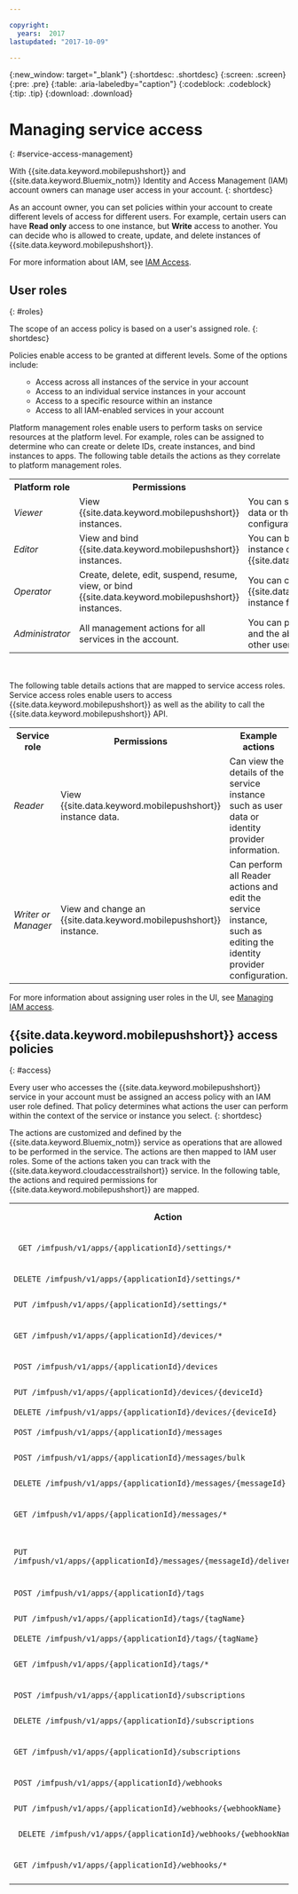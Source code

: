 ```yaml
---

copyright:
  years:  2017
lastupdated: "2017-10-09"

---
```


{:new_window: target="_blank"}
{:shortdesc: .shortdesc}
{:screen: .screen}
{:pre: .pre}
{:table: .aria-labeledby="caption"}
{:codeblock: .codeblock}
{:tip: .tip}
{:download: .download}

# Managing service access
{: #service-access-management}

With {{site.data.keyword.mobilepushshort}} and {{site.data.keyword.Bluemix_notm}} Identity and Access Management (IAM) account owners can manage user access in your account.
{: shortdesc}

As an account owner, you can set policies within your account to create different levels of access for different users. For example, certain users can have **Read only** access to one instance, but **Write** access to another. You can decide who is allowed to create, update, and delete instances of {{site.data.keyword.mobilepushshort}}.

For more information about IAM, see [IAM Access](/docs/iam/users_roles.html).

## User roles
{: #roles}

The scope of an access policy is based on a user's assigned role.
{: shortdesc}

Policies enable access to be granted at different levels. Some of the options include:
<ul><ul>
  <li>Access across all instances of the service in your account</li>
  <li>Access to an individual service instances in your account</li>
  <li>Access to a specific resource within an instance</li>
  <li>Access to all IAM-enabled services in your account</li>
</ul></ul>

Platform management roles enable users to perform tasks on service resources at the platform level. For example, roles can be assigned to determine who can create or delete IDs, create instances, and bind instances to apps. The following table details the actions as they correlate to platform management roles.

<table>
  <tr>
    <th>Platform role</th>
    <th>Permissions</th>
    <th>Example actions</th>
  </tr>
  <tr>
    <td><i>Viewer</i></td>
    <td>View {{site.data.keyword.mobilepushshort}} instances.</td>
    <td>You can see a Cloud Directory user's data or the identity provider configuration.</td>
  </tr>
  <tr>
    <td><i>Editor</i></td>
    <td>View and bind {{site.data.keyword.mobilepushshort}} instances.</td>
    <td>You can bind applications to an instance of {{site.data.keyword.mobilepushshort}}.</td>
  </tr>
  <tr>
    <td><i>Operator</i></td>
    <td>Create, delete, edit, suspend, resume, view, or bind {{site.data.keyword.mobilepushshort}} instances.</td>
    <td>You can create or delete an {{site.data.keyword.mobilepushshort}} instance from the catalog.</td>
  </tr>
  <tr>
    <td><i>Administrator</i></td>
    <td>All management actions for all services in the account.</td>
    <td>You can perform all operator actions and the ability to assign policies to other users.</td>
  </tr>
</table>

</br>
</br>
The following table details actions that are mapped to service access roles. Service access roles enable users to access {{site.data.keyword.mobilepushshort}} as well as the ability to call the {{site.data.keyword.mobilepushshort}} API.


<table>
  <tr>
    <th>Service role</th>
    <th>Permissions</th>
    <th>Example actions</th>
  </tr>
  <tr>
    <td><i>Reader</i></td>
    <td>View {{site.data.keyword.mobilepushshort}} instance data.</td>
    <td>Can view the details of the service instance such as user data or identity provider information.</td>
  </tr>
  <tr>
    <td> <i>Writer or Manager</i></td>
    <td>View and change an {{site.data.keyword.mobilepushshort}} instance.</td>
    <td>Can perform all Reader actions and edit the service instance, such as editing the identity provider configuration. </li></ul></td>
  </tr>
</table>

For more information about assigning user roles in the UI, see [Managing IAM access](/docs/iam/mngiam.html#iammanidaccser).


## {{site.data.keyword.mobilepushshort}} access policies
{: #access}

Every user who accesses the {{site.data.keyword.mobilepushshort}} service in your account must be assigned an access policy with an IAM user role defined. That policy determines what actions the user can perform within the context of the service or instance you select.
{: shortdesc}

The actions are customized and defined by the {{site.data.keyword.Bluemix_notm}} service as operations that are allowed to be performed in the service. The actions are then mapped to IAM user roles. Some of the actions taken you can track with the {{site.data.keyword.cloudaccesstrailshort}} service. In the following table, the actions and required permissions for {{site.data.keyword.mobilepushshort}} are mapped.

<table>
  <tr>
    <th>Action</th>
    <th>Explanation</th>
    <th>Required role</th>
  </tr>
  <tr>
    <td><code> GET /imfpush/v1/apps/{applicationId}/settings/* </code></td>
    <td>Get app settings</td>
    <td>Manager, Writer, Reader</td>
  </tr>
  <tr>
    <td><code>DELETE /imfpush/v1/apps/{applicationId}/settings/* </code></td>
    <td>Delete app settings</td>
    <td>Manager</td>
  </tr>
  <tr>
    <td><code>PUT /imfpush/v1/apps/{applicationId}/settings/* </code></td>
    <td>Update app settings</td>
    <td>Manager</td>
  </tr>
  <tr>
    <td><code>GET /imfpush/v1/apps/{applicationId}/devices/* </code></td>
    <td>Get devices </td>
    <td>Manager, Reader, Writer</td>
  </tr>
  <tr>
    <td><code>POST /imfpush/v1/apps/{applicationId}/devices </code></td>
    <td>Register device</td>
    <td>Manager, Writer</td>
  </tr>
  <tr>
    <td><code>PUT /imfpush/v1/apps/{applicationId}/devices/{deviceId} </code></td>
    <td>Update device</td>
    <td>Manager, Writer</td>
  </tr>
  <tr>
    <td><code>DELETE /imfpush/v1/apps/{applicationId}/devices/{deviceId} </code></td>
    <td>Delete device</td>
    <td>Manager</td>
  </tr>
  <tr>
    <td><code>POST /imfpush/v1/apps/{applicationId}/messages </code></td>
    <td>Send messages</td>
    <td>Manager, Writer</td>
  </tr>
  <tr>
    <td><code>POST /imfpush/v1/apps/{applicationId}/messages/bulk </code></td>
    <td>Send bulk messages</td>
    <td>Manager, Writer</td>
  </tr>
  <tr>
    <td><code>DELETE /imfpush/v1/apps/{applicationId}/messages/{messageId} </code></td>
    <td>Delete a message</td>
    <td>Manager</td>
  </tr>
  <tr>
    <td><code>GET /imfpush/v1/apps/{applicationId}/messages/* </code></td>
    <td>Get messages</td>
    <td>Manager, Reader, Writer</td>
  </tr>
  <tr>
    <td><code>PUT /imfpush/v1/apps/{applicationId}/messages/{messageId}/deliverystatus </code></td>
    <td>Update message delivery status</td>
    <td>Manager, Writer</td>
  </tr>  
  <tr>
    <td><code>POST /imfpush/v1/apps/{applicationId}/tags </code></td>
    <td>Create tags</td>
    <td>Manager, Writer</td>
  </tr>  
  <tr>
    <td><code>PUT /imfpush/v1/apps/{applicationId}/tags/{tagName} </code></td>
    <td>Update tag</td>
    <td>Manager, Writer</td>
  </tr>  
  <tr>
    <td><code>DELETE /imfpush/v1/apps/{applicationId}/tags/{tagName} </code></td>
    <td>Delete tag</td>
    <td>Manager</td>
  </tr>  
  <tr>
    <td><code>GET /imfpush/v1/apps/{applicationId}/tags/* </code></td>
    <td>Get tags</td>
    <td>Manager, Reader, Writer</td>
  </tr>  
  <tr>
    <td><code>POST /imfpush/v1/apps/{applicationId}/subscriptions </code></td>
    <td>Create subscriptions</td>
    <td>Manager, Writer</td>
  </tr>  
  <tr>
    <td><code>DELETE /imfpush/v1/apps/{applicationId}/subscriptions </code></td>
    <td>Delete subscriptions</td>
    <td>Manager</td>
  </tr>  
  <tr>
    <td><code>GET /imfpush/v1/apps/{applicationId}/subscriptions </code></td>
    <td>Get Subscriptions</td>
    <td>Manager, Reader, Writer</td>
  </tr>    
  <tr>
    <td><code>POST /imfpush/v1/apps/{applicationId}/webhooks </code></td>
    <td>Create webhook</td>
    <td>Manager, Writer</td>
  </tr>  
  <tr>
    <td><code>PUT /imfpush/v1/apps/{applicationId}/webhooks/{webhookName} </code></td>
    <td>Update webhook</td>
    <td>Manager, Writer</td>
  </tr>  
  <tr>
    <td><code> DELETE /imfpush/v1/apps/{applicationId}/webhooks/{webhookName} </code></td>
    <td>Delete webhook</td>
    <td>Manager</td>
  </tr>  
  <tr>
    <td><code>GET /imfpush/v1/apps/{applicationId}/webhooks/* </code></td>
    <td>Get webhook</td>
    <td>Manager, Reader, Writer</td>
  </tr>    
</table>





